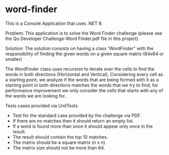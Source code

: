 # word-finder

This is a Console Application that uses .NET 8.

Problem: 
This application is to solve the Word Finder challenge (please see the Qu Developer Challenge-Word Finder.pdf file in this project)

Solution:
The solution consists on having a class 'WordFinder" with the responsibility of finding the given words on a given square matrix (64x64 or smaller)

The WordFinder class uses recursion to iterate over the cells to find the words in both directions (Horizontal and Vertical). Considering every cell as a starting point, we analyze if the words that are being formed with it as a starting point in both directions matches the words that we try to find; for performance improvement we only consider the cells that starts with any of the words we are looking for.

Tests cases provided via UnitTests
- Test for the standard case provided by the challenge via PDF.
- If there are no matches then it should return an empty list.
- If a word is found more than once it should appear only once in the result.
- The result should contain the top 10 matches.
- The matrix should be a square matrix (n x n).
- The matrix size should not be more than 64.
